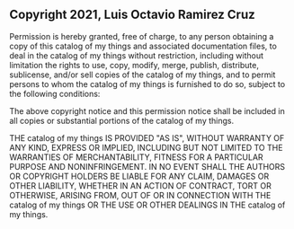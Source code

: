 ## Copyright 2021, Luis Octavio Ramirez Cruz

Permission is hereby granted, free of charge, to any person obtaining a copy of this catalog of my things and associated documentation files, to deal in the catalog of my things without restriction, including without limitation the rights to use, copy, modify, merge, publish, distribute, sublicense, and/or sell copies of the catalog of my things, and to permit persons to whom the catalog of my things is furnished to do so, subject to the following conditions:

The above copyright notice and this permission notice shall be included in all copies or substantial portions of the catalog of my things.

THE catalog of my things IS PROVIDED "AS IS", WITHOUT WARRANTY OF ANY KIND, EXPRESS OR IMPLIED, INCLUDING BUT NOT LIMITED TO THE WARRANTIES OF MERCHANTABILITY, FITNESS FOR A PARTICULAR PURPOSE AND NONINFRINGEMENT. IN NO EVENT SHALL THE AUTHORS OR COPYRIGHT HOLDERS BE LIABLE FOR ANY CLAIM, DAMAGES OR OTHER LIABILITY, WHETHER IN AN ACTION OF CONTRACT, TORT OR OTHERWISE, ARISING FROM, OUT OF OR IN CONNECTION WITH THE catalog of my things OR THE USE OR OTHER DEALINGS IN THE catalog of my things.
